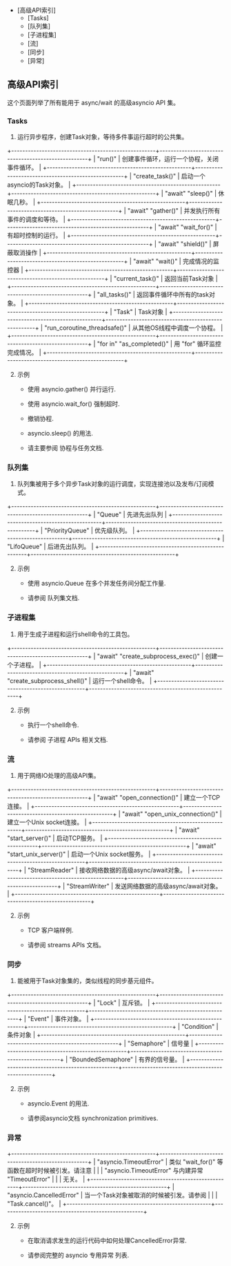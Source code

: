 
<!-- vim-markdown-toc GFM -->

* [高级API索引]
	* [Tasks]
	* [队列集]
	* [子进程集]
	* [流]
	* [同步]
	* [异常]

<!-- vim-markdown-toc -->
## 高级API索引
这个页面列举了所有能用于 async/wait 的高级asyncio API 集。


### Tasks
1. 运行异步程序，创建Task对象，等待多件事运行超时的公共集。

+----------------------------------------------------+----------------------------------------------------+
| "run()"                                            | 创建事件循环，运行一个协程，关闭事件循环。         |
+----------------------------------------------------+----------------------------------------------------+
| "create_task()"                                    | 启动一个asyncio的Task对象。                        |
+----------------------------------------------------+----------------------------------------------------+
| "await" "sleep()"                                  | 休眠几秒。                                         |
+----------------------------------------------------+----------------------------------------------------+
| "await" "gather()"                                 | 并发执行所有事件的调度和等待。                     |
+----------------------------------------------------+----------------------------------------------------+
| "await" "wait_for()"                               | 有超时控制的运行。                                 |
+----------------------------------------------------+----------------------------------------------------+
| "await" "shield()"                                 | 屏蔽取消操作                                       |
+----------------------------------------------------+----------------------------------------------------+
| "await" "wait()"                                   | 完成情况的监控器                                   |
+----------------------------------------------------+----------------------------------------------------+
| "current_task()"                                   | 返回当前Task对象                                   |
+----------------------------------------------------+----------------------------------------------------+
| "all_tasks()"                                      | 返回事件循环中所有的task对象。                     |
+----------------------------------------------------+----------------------------------------------------+
| "Task"                                             | Task对象                                           |
+----------------------------------------------------+----------------------------------------------------+
| "run_coroutine_threadsafe()"                       | 从其他OS线程中调度一个协程。                       |
+----------------------------------------------------+----------------------------------------------------+
| "for in" "as_completed()"                          | 用 "for" 循环监控完成情况。                        |
+----------------------------------------------------+----------------------------------------------------+

2. 示例

	- 使用 asyncio.gather() 并行运行.

	- 使用 asyncio.wait_for() 强制超时.

	- 撤销协程.

	- asyncio.sleep() 的用法.

	- 请主要参阅 协程与任务文档.

### 队列集
1. 队列集被用于多个异步Task对象的运行调度，实现连接池以及发布/订阅模式。

+----------------------------------------------------+----------------------------------------------------+
| "Queue"                                            | 先进先出队列                                       |
+----------------------------------------------------+----------------------------------------------------+
| "PriorityQueue"                                    | 优先级队列。                                       |
+----------------------------------------------------+----------------------------------------------------+
| "LifoQueue"                                        | 后进先出队列。                                     |
+----------------------------------------------------+----------------------------------------------------+

2. 示例 

	- 使用 asyncio.Queue 在多个并发任务间分配工作量.

	- 请参阅 队列集文档.


### 子进程集
1. 用于生成子进程和运行shell命令的工具包。

+----------------------------------------------------+----------------------------------------------------+
| "await" "create_subprocess_exec()"                 | 创建一个子进程。                                   |
+----------------------------------------------------+----------------------------------------------------+
| "await" "create_subprocess_shell()"                | 运行一个shell命令。                                |
+----------------------------------------------------+----------------------------------------------------+

2. 示例 

	- 执行一个shell命令.

	- 请参阅 子进程 APIs 相关文档.


### 流
1. 用于网络IO处理的高级API集。

+----------------------------------------------------+----------------------------------------------------+
| "await" "open_connection()"                        | 建立一个TCP连接。                                  |
+----------------------------------------------------+----------------------------------------------------+
| "await" "open_unix_connection()"                   | 建立一个Unix socket连接。                          |
+----------------------------------------------------+----------------------------------------------------+
| "await" "start_server()"                           | 启动TCP服务。                                      |
+----------------------------------------------------+----------------------------------------------------+
| "await" "start_unix_server()"                      | 启动一个Unix socket服务。                          |
+----------------------------------------------------+----------------------------------------------------+
| "StreamReader"                                     | 接收网络数据的高级async/await对象。                |
+----------------------------------------------------+----------------------------------------------------+
| "StreamWriter"                                     | 发送网络数据的高级async/await对象。                |
+----------------------------------------------------+----------------------------------------------------+

2. 示例 

	- TCP 客户端样例.

	- 请参阅 streams APIs 文档。


### 同步
1. 能被用于Task对象集的，类似线程的同步基元组件。

+----------------------------------------------------+----------------------------------------------------+
| "Lock"                                             | 互斥锁。                                           |
+----------------------------------------------------+----------------------------------------------------+
| "Event"                                            | 事件对象。                                         |
+----------------------------------------------------+----------------------------------------------------+
| "Condition"                                        | 条件对象                                           |
+----------------------------------------------------+----------------------------------------------------+
| "Semaphore"                                        | 信号量                                             |
+----------------------------------------------------+----------------------------------------------------+
| "BoundedSemaphore"                                 | 有界的信号量。                                     |
+----------------------------------------------------+----------------------------------------------------+

2. 示例

	- asyncio.Event 的用法.

	- 请参阅asyncio文档 synchronization primitives.


### 异常

+----------------------------------------------------+----------------------------------------------------+
| "asyncio.TimeoutError"                             | 类似 "wait_for()" 等函数在超时时候被引发。请注意   |
|                                                    | "asyncio.TimeoutError" 与内建异常 "TimeoutError"   |
|                                                    | 无关。                                             |
+----------------------------------------------------+----------------------------------------------------+
| "asyncio.CancelledError"                           | 当一个Task对象被取消的时候被引发。请参阅           |
|                                                    | "Task.cancel()"。                                  |
+----------------------------------------------------+----------------------------------------------------+

2. 示例 

	- 在取消请求发生的运行代码中如何处理CancelledError异常.

	- 请参阅完整的 asyncio 专用异常 列表.
